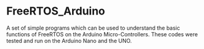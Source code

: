 # FreeRTOS_Arduino
A set of simple programs which can be used to understand the basic functions of FreeRTOS on the Arduino Micro-Controllers. These codes were tested and run on the Arduino Nano and the UNO.
